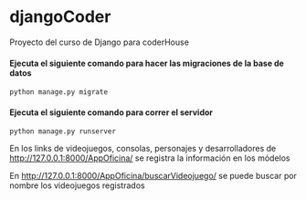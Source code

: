 # djangoCoder
 Proyecto del curso de Django para coderHouse

#### Ejecuta el siguiente comando para hacer las migraciones de la base de datos
```shell
python manage.py migrate
```

#### Ejecuta el siguiente comando para correr el servidor
```shell
python manage.py runserver
```

En los links de videojuegos, consolas, personajes y desarrolladores de http://127.0.0.1:8000/AppOficina/ se registra la información en los módelos

En http://127.0.0.1:8000/AppOficina/buscarVideojuego/ se puede buscar por nombre los videojuegos registrados 
